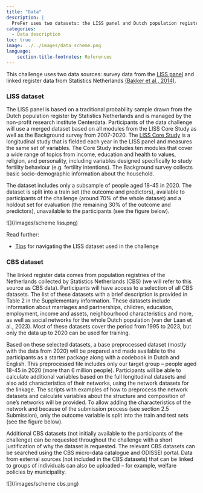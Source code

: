 ```yaml
---
title: "Data"
description: |
  PreFer uses two datasets: the LISS panel and Dutch population registries data.
categories:
  - Data description
toc: true
image: ../../images/data_scheme.png
language: 
    section-title-footnotes: References
---
```


This challenge uses two data sources: survey data from the [LISS panel](https://www.lissdata.nl/) and linked register data from Statistics Netherlands [(Bakker et al., 2014)](https://doi.org/10.3233/SJI-140803).  

### LISS dataset

The LISS panel is based on a traditional probability sample drawn from the Dutch population register by Statistics Netherlands and is managed by the non-profit research institute Centerdata. Participants of the data challenge will use a merged dataset based on all modules from the LISS Core Study as well as the Background survey from 2007-2020. The [LISS Core Study](https://www.dataarchive.lissdata.nl/study-units/view/1) is a longitudinal study that is fielded each year in the LISS panel and measures the same set of variables. The Core Study includes ten modules that cover a wide range of topics from income, education and health to values, religion, and personality, including variables designed specifically to study fertility behaviour (e.g. fertility intentions). The Background survey collects basic socio-demographic information about the household. 

The dataset includes only a subsample of people aged 18-45 in 2020. The dataset is split into a train set (the outcome and predictors), available to participants of the challenge (around 70% of the whole dataset) and a holdout set for evaluation (the remaining 30% of the outcome and predictors), unavailable to the participants (see the figure below).  


![](/images/scheme liss.png)  



Read further:   
- [Tips](/posts/posts/2023-12-20.qmd) for navigating the LISS dataset used in the challenge

### CBS dataset

The linked register data comes from population registries of the Netherlands collected by Statistics Netherlands (CBS) (we will refer to this source as CBS data). Participants will have access to a selection of all CBS datasets. The list of these datasets with a brief description is provided in Table 2 in the Supplementary information. These datasets include information about marriages and partnerships, children, education, employment, income and assets, neighbourhood characteristics and more, as well as social networks for the whole Dutch population (van der Laan et al., 2023). Most of these datasets cover the period from 1995 to 2023, but only the data up to 2020 can be used for training.  

Based on these selected datasets, a base preprocessed dataset (mostly with the data from 2020) will be prepared and made available to the participants as a starter package along with a codebook in Dutch and English. This preprocessed file includes only our target group – people aged 18-45 in 2020 (more than 6 million people). Participants will be able to calculate additional variables based on the full longitudinal datasets and also add characteristics of their networks, using the network datasets for the linkage. The scripts with examples of how to preprocess the network datasets and calculate variables about the structure and composition of one’s networks will be provided. To allow adding the characteristics of the network and because of the submission process (see section 2.5 Submission), only the outcome variable is split into the train and test sets (see the figure below).  

Additional CBS datasets (not initially available to the participants of the challenge) can be requested throughout the challenge with a short justification of why the dataset is requested. The relevant CBS datasets can be searched using the CBS micro-data catalogue and ODISSEI portal. Data from external sources (not included in the CBS datasets) that can be linked to groups of individuals can also be uploaded – for example, welfare policies by municipality. 

![](/images/scheme cbs.png)  
